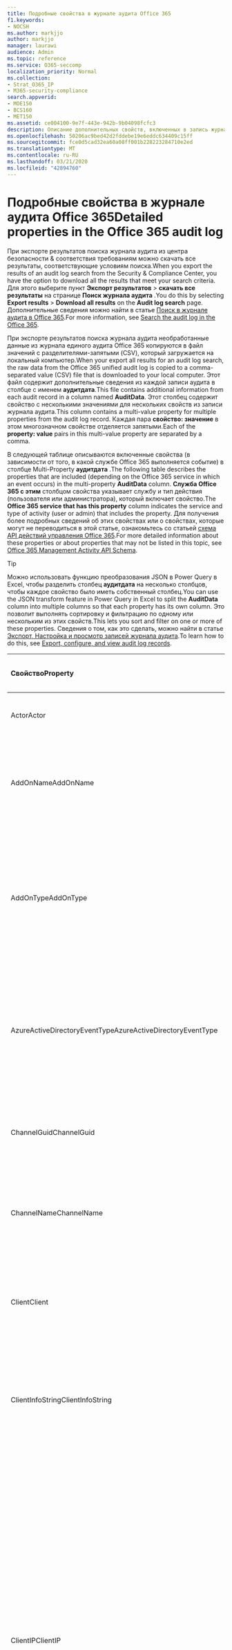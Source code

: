 ```yaml
---
title: Подробные свойства в журнале аудита Office 365
f1.keywords:
- NOCSH
ms.author: markjjo
author: markjjo
manager: laurawi
audience: Admin
ms.topic: reference
ms.service: O365-seccomp
localization_priority: Normal
ms.collection:
- Strat_O365_IP
- M365-security-compliance
search.appverid:
- MOE150
- BCS160
- MET150
ms.assetid: ce004100-9e7f-443e-942b-9b04098fcfc3
description: Описание дополнительных свойств, включенных в запись журнала аудита Office 365.
ms.openlocfilehash: 50206ac9bed42d2fddebe19e6eddc634409c15ff
ms.sourcegitcommit: fce0d5cad32ea60a08ff001b228223284710e2ed
ms.translationtype: MT
ms.contentlocale: ru-RU
ms.lasthandoff: 03/21/2020
ms.locfileid: "42894760"
---
```

# <a name="detailed-properties-in-the-office-365-audit-log"></a><span data-ttu-id="504d3-103">Подробные свойства в журнале аудита Office 365</span><span class="sxs-lookup"><span data-stu-id="504d3-103">Detailed properties in the Office 365 audit log</span></span>

<span data-ttu-id="504d3-104">При экспорте результатов поиска журнала аудита из центра безопасности & соответствия требованиям можно скачать все результаты, соответствующие условиям поиска.</span><span class="sxs-lookup"><span data-stu-id="504d3-104">When you export the results of an audit log search from the Security & Compliance Center, you have the option to download all the results that meet your search criteria.</span></span> <span data-ttu-id="504d3-105">Для этого выберите пункт **Экспорт результатов** \> **скачать все результаты** на странице **Поиск журнала аудита** .</span><span class="sxs-lookup"><span data-stu-id="504d3-105">You do this by selecting **Export results** \> **Download all results** on the **Audit log search** page.</span></span> <span data-ttu-id="504d3-106">Дополнительные сведения можно найти в статье [Поиск в журнале аудита в Office 365](search-the-audit-log-in-security-and-compliance.md).</span><span class="sxs-lookup"><span data-stu-id="504d3-106">For more information, see [Search the audit log in the Office 365](search-the-audit-log-in-security-and-compliance.md).</span></span>
  
 <span data-ttu-id="504d3-107">При экспорте результатов поиска журнала аудита необработанные данные из журнала единого аудита Office 365 копируются в файл значений с разделителями-запятыми (CSV), который загружается на локальный компьютер.</span><span class="sxs-lookup"><span data-stu-id="504d3-107">When your export all results for an audit log search, the raw data from the Office 365 unified audit log is copied to a comma-separated value (CSV) file that is downloaded to your local computer.</span></span> <span data-ttu-id="504d3-108">Этот файл содержит дополнительные сведения из каждой записи аудита в столбце с именем **аудитдата**.</span><span class="sxs-lookup"><span data-stu-id="504d3-108">This file contains additional information from each audit record in a column named **AuditData**.</span></span> <span data-ttu-id="504d3-109">Этот столбец содержит свойство с несколькими значениями для нескольких свойств из записи журнала аудита.</span><span class="sxs-lookup"><span data-stu-id="504d3-109">This column contains a multi-value property for multiple properties from the audit log record.</span></span> <span data-ttu-id="504d3-110">Каждая пара **свойство: значение** в этом многозначном свойстве отделяется запятыми.</span><span class="sxs-lookup"><span data-stu-id="504d3-110">Each of the **property: value** pairs in this multi-value property are separated by a comma.</span></span> 
  
<span data-ttu-id="504d3-111">В следующей таблице описываются включенные свойства (в зависимости от того, в какой службе Office 365 выполняется событие) в столбце Multi-Property **аудитдата** .</span><span class="sxs-lookup"><span data-stu-id="504d3-111">The following table describes the properties that are included (depending on the Office 365 service in which an event occurs) in the multi-property **AuditData** column.</span></span> <span data-ttu-id="504d3-112">**Служба Office 365 с этим** столбцом свойства указывает службу и тип действия (пользователя или администратора), который включает свойство.</span><span class="sxs-lookup"><span data-stu-id="504d3-112">The **Office 365 service that has this property** column indicates the service and type of activity (user or admin) that includes the property.</span></span> <span data-ttu-id="504d3-113">Для получения более подробных сведений об этих свойствах или о свойствах, которые могут не переводиться в этой статье, ознакомьтесь со статьей [схема API действий управления Office 365](https://go.microsoft.com/fwlink/p/?LinkId=717993).</span><span class="sxs-lookup"><span data-stu-id="504d3-113">For more detailed information about these properties or about properties that may not be listed in this topic, see [Office 365 Management Activity API Schema](https://go.microsoft.com/fwlink/p/?LinkId=717993).</span></span>
  
> [!TIP]
> <span data-ttu-id="504d3-114">Можно использовать функцию преобразования JSON в Power Query в Excel, чтобы разделить столбец **аудитдата** на несколько столбцов, чтобы каждое свойство было иметь собственный столбец.</span><span class="sxs-lookup"><span data-stu-id="504d3-114">You can use the JSON transform feature in Power Query in Excel to split the **AuditData** column into multiple columns so that each property has its own column.</span></span> <span data-ttu-id="504d3-115">Это позволит выполнять сортировку и фильтрацию по одному или нескольким из этих свойств.</span><span class="sxs-lookup"><span data-stu-id="504d3-115">This lets you sort and filter on one or more of these properties.</span></span> <span data-ttu-id="504d3-116">Сведения о том, как это сделать, можно найти в статье [Экспорт, Настройка и просмотр записей журнала аудита](export-view-audit-log-records.md).</span><span class="sxs-lookup"><span data-stu-id="504d3-116">To learn how to do this, see [Export, configure, and view audit log records](export-view-audit-log-records.md).</span></span> 
  
|<span data-ttu-id="504d3-117">**Свойство**</span><span class="sxs-lookup"><span data-stu-id="504d3-117">**Property**</span></span>|<span data-ttu-id="504d3-118">**Описание**</span><span class="sxs-lookup"><span data-stu-id="504d3-118">**Description**</span></span>|<span data-ttu-id="504d3-119">**Служба Office 365 с этим свойством**</span><span class="sxs-lookup"><span data-stu-id="504d3-119">**Office 365 service that has this property**</span></span>|
|:-----|:-----|:-----|
|<span data-ttu-id="504d3-120">Actor</span><span class="sxs-lookup"><span data-stu-id="504d3-120">Actor</span></span>|<span data-ttu-id="504d3-121">Учетная запись пользователя или службы, которая выполнила действие.</span><span class="sxs-lookup"><span data-stu-id="504d3-121">The user or service account that performed the action.</span></span>|<span data-ttu-id="504d3-122">Azure Active Directory</span><span class="sxs-lookup"><span data-stu-id="504d3-122">Azure Active Directory</span></span>|
|<span data-ttu-id="504d3-123">AddOnName</span><span class="sxs-lookup"><span data-stu-id="504d3-123">AddOnName</span></span>|<span data-ttu-id="504d3-124">Имя надстройки, которая была добавлена, удалена или обновлена в команде.</span><span class="sxs-lookup"><span data-stu-id="504d3-124">The name of an add-on that was added, removed, or updated in a team.</span></span> <span data-ttu-id="504d3-125">Тип надстроек в Microsoft Teams — это Bot, соединитель или вкладка.</span><span class="sxs-lookup"><span data-stu-id="504d3-125">The type of add-ons in Microsoft Teams is a bot, a connector, or a tab.</span></span>|<span data-ttu-id="504d3-126">Microsoft Teams</span><span class="sxs-lookup"><span data-stu-id="504d3-126">Microsoft Teams</span></span>|
|<span data-ttu-id="504d3-127">AddOnType</span><span class="sxs-lookup"><span data-stu-id="504d3-127">AddOnType</span></span>|<span data-ttu-id="504d3-128">Тип надстройки, которая была добавлена, удалена или обновлена в команде.</span><span class="sxs-lookup"><span data-stu-id="504d3-128">The type of an add-on that was added, removed, or updated in a team.</span></span> <span data-ttu-id="504d3-129">Следующие значения указывают тип надстройки.</span><span class="sxs-lookup"><span data-stu-id="504d3-129">The following values indicate the type of add-on.</span></span>  <br/> <span data-ttu-id="504d3-130">**1** — указывает на Bot.</span><span class="sxs-lookup"><span data-stu-id="504d3-130">**1** - Indicates a bot.</span></span><br/> <span data-ttu-id="504d3-131">**2** — указывает на соединитель.</span><span class="sxs-lookup"><span data-stu-id="504d3-131">**2** - Indicates a connector.</span></span><br/> <span data-ttu-id="504d3-132">**3** — указывает на вкладку.</span><span class="sxs-lookup"><span data-stu-id="504d3-132">**3** - Indicates a tab.</span></span>|<span data-ttu-id="504d3-133">Microsoft Teams</span><span class="sxs-lookup"><span data-stu-id="504d3-133">Microsoft Teams</span></span>|
|<span data-ttu-id="504d3-134">AzureActiveDirectoryEventType</span><span class="sxs-lookup"><span data-stu-id="504d3-134">AzureActiveDirectoryEventType</span></span>|<span data-ttu-id="504d3-135">Тип события Azure Active Directory.</span><span class="sxs-lookup"><span data-stu-id="504d3-135">The type of Azure Active Directory event.</span></span> <span data-ttu-id="504d3-136">Следующие значения указывают тип события.</span><span class="sxs-lookup"><span data-stu-id="504d3-136">The following values indicate the type of event.</span></span>  <br/> <span data-ttu-id="504d3-137">**0** — указывает на событие входа в учетную запись.</span><span class="sxs-lookup"><span data-stu-id="504d3-137">**0** - Indicates an account login event.</span></span><br/> <span data-ttu-id="504d3-138">**1** — указывает на событие безопасности приложения Azure.</span><span class="sxs-lookup"><span data-stu-id="504d3-138">**1** - Indicates an Azure application security event.</span></span>|<span data-ttu-id="504d3-139">Azure Active Directory</span><span class="sxs-lookup"><span data-stu-id="504d3-139">Azure Active Directory</span></span>|
|<span data-ttu-id="504d3-140">ChannelGuid</span><span class="sxs-lookup"><span data-stu-id="504d3-140">ChannelGuid</span></span>|<span data-ttu-id="504d3-141">Идентификатор канала Microsoft Teams.</span><span class="sxs-lookup"><span data-stu-id="504d3-141">The ID of a Microsoft Teams channel.</span></span> <span data-ttu-id="504d3-142">Команда, в которой находится канал, определена свойствами **теамнаме** и **теамгуид** .</span><span class="sxs-lookup"><span data-stu-id="504d3-142">The team that the channel is located in is identified by the **TeamName** and **TeamGuid** properties.</span></span>|<span data-ttu-id="504d3-143">Microsoft Teams</span><span class="sxs-lookup"><span data-stu-id="504d3-143">Microsoft Teams</span></span>|
|<span data-ttu-id="504d3-144">ChannelName</span><span class="sxs-lookup"><span data-stu-id="504d3-144">ChannelName</span></span>|<span data-ttu-id="504d3-145">Имя канала Microsoft Teams.</span><span class="sxs-lookup"><span data-stu-id="504d3-145">The name of a Microsoft Teams channel.</span></span> <span data-ttu-id="504d3-146">Команда, в которой находится канал, определена свойствами **теамнаме** и **теамгуид** .</span><span class="sxs-lookup"><span data-stu-id="504d3-146">The team that the channel is located in is identified by the **TeamName** and **TeamGuid** properties.</span></span>|<span data-ttu-id="504d3-147">Microsoft Teams</span><span class="sxs-lookup"><span data-stu-id="504d3-147">Microsoft Teams</span></span>|
|<span data-ttu-id="504d3-148">Client</span><span class="sxs-lookup"><span data-stu-id="504d3-148">Client</span></span>|<span data-ttu-id="504d3-149">Клиентское устройство, ОС устройства и браузер устройства, используемый для события входа (например, Nokia Lumia 920; Windows Phone 8; IE Mobile 11).</span><span class="sxs-lookup"><span data-stu-id="504d3-149">The client device, the device OS, and the device browser used for the login event (for example, Nokia Lumia 920; Windows Phone 8; IE Mobile 11).</span></span>|<span data-ttu-id="504d3-150">Azure Active Directory</span><span class="sxs-lookup"><span data-stu-id="504d3-150">Azure Active Directory</span></span>|
|<span data-ttu-id="504d3-151">ClientInfoString</span><span class="sxs-lookup"><span data-stu-id="504d3-151">ClientInfoString</span></span>|<span data-ttu-id="504d3-152">Сведения о почтовом клиенте, который использовался для выполнения операции (например, версия браузера, версия Outlook и сведения о мобильном устройстве)</span><span class="sxs-lookup"><span data-stu-id="504d3-152">Information about the email client that was used to perform the operation, such as a browser version, Outlook version, and mobile device information</span></span>|<span data-ttu-id="504d3-153">Exchange (действие почтового ящика)</span><span class="sxs-lookup"><span data-stu-id="504d3-153">Exchange (mailbox activity)</span></span>|
|<span data-ttu-id="504d3-154">ClientIP</span><span class="sxs-lookup"><span data-stu-id="504d3-154">ClientIP</span></span>|<span data-ttu-id="504d3-155">IP-адрес устройства, которое использовалось при регистрации действия в журнале.</span><span class="sxs-lookup"><span data-stu-id="504d3-155">The IP address of the device that was used when the activity was logged.</span></span> <span data-ttu-id="504d3-156">IP-адрес отображается в формате адреса IPv4 или IPv6.</span><span class="sxs-lookup"><span data-stu-id="504d3-156">The IP address is displayed in either an IPv4 or IPv6 address format.</span></span><br/><br/> <span data-ttu-id="504d3-157">Для некоторых служб значение, отображаемое в этом свойстве, может быть IP-адресом доверенного приложения (например, веб-приложений Office), обращающегося в службу от имени пользователя, а не IP-адресом устройства пользователя, выполнившего действие.</span><span class="sxs-lookup"><span data-stu-id="504d3-157">For some services, the value displayed in this property might be the IP address for a trusted application (for example, Office on the web apps) calling into the service on behalf of a user and not the IP address of the device used by person who performed the activity.</span></span> <br/><br/><span data-ttu-id="504d3-158">Кроме того, для действий администратора (или действий, выполняемых системной учетной записью) для событий, связанных с Azure Active Directory, этот IP-адрес не записывается `null`, а свойство клиентип имеет значение.</span><span class="sxs-lookup"><span data-stu-id="504d3-158">Also, for admin activity (or activity performed by a system account) for Azure Active Directory-related events, the IP address isn't logged and the value for the ClientIP property is `null`.</span></span> |<span data-ttu-id="504d3-159">Azure Active Directory, Exchange, SharePoint</span><span class="sxs-lookup"><span data-stu-id="504d3-159">Azure Active Directory, Exchange, SharePoint</span></span>|
|<span data-ttu-id="504d3-160">CreationTime</span><span class="sxs-lookup"><span data-stu-id="504d3-160">CreationTime</span></span>|<span data-ttu-id="504d3-161">Дата и время выполнения действия пользователем в формате UTC.</span><span class="sxs-lookup"><span data-stu-id="504d3-161">The date and time in Coordinated Universal Time (UTC) when the user performed the activity.</span></span>|<span data-ttu-id="504d3-162">Все</span><span class="sxs-lookup"><span data-stu-id="504d3-162">All</span></span>|
|<span data-ttu-id="504d3-163">DestinationFileExtension</span><span class="sxs-lookup"><span data-stu-id="504d3-163">DestinationFileExtension</span></span>|<span data-ttu-id="504d3-164">Расширение скопированного или перемещенного файла.</span><span class="sxs-lookup"><span data-stu-id="504d3-164">The file extension of a file that is copied or moved.</span></span> <span data-ttu-id="504d3-165">Это свойство отображается только для действий пользователя Филекопиед и Филемовед.</span><span class="sxs-lookup"><span data-stu-id="504d3-165">This property is displayed only for the FileCopied and FileMoved user activities.</span></span>|<span data-ttu-id="504d3-166">SharePoint</span><span class="sxs-lookup"><span data-stu-id="504d3-166">SharePoint</span></span>|
|<span data-ttu-id="504d3-167">DestinationFileName</span><span class="sxs-lookup"><span data-stu-id="504d3-167">DestinationFileName</span></span>|<span data-ttu-id="504d3-168">Имя файла копируется или перемещается.</span><span class="sxs-lookup"><span data-stu-id="504d3-168">The name of the file is copied or moved.</span></span> <span data-ttu-id="504d3-169">Это свойство отображается только для действий Филекопиед и Филемовед.</span><span class="sxs-lookup"><span data-stu-id="504d3-169">This property is displayed only for the FileCopied and FileMoved actions.</span></span>|<span data-ttu-id="504d3-170">SharePoint</span><span class="sxs-lookup"><span data-stu-id="504d3-170">SharePoint</span></span>|
|<span data-ttu-id="504d3-171">DestinationRelativeUrl</span><span class="sxs-lookup"><span data-stu-id="504d3-171">DestinationRelativeUrl</span></span>|<span data-ttu-id="504d3-172">URL-адрес конечной папки, в которую копируется или перемещается файл.</span><span class="sxs-lookup"><span data-stu-id="504d3-172">The URL of the destination folder where a file is copied or moved.</span></span> <span data-ttu-id="504d3-173">Сочетание значений для свойства **SiteUrl**, **дестинатионрелативеурл**и **Дестинатионфиленаме** совпадает со значением свойства **ObjectID** , которое представляет собой полный путь к файлу, который был скопирован.</span><span class="sxs-lookup"><span data-stu-id="504d3-173">The combination of the values for the **SiteURL**, the **DestinationRelativeURL**, and the **DestinationFileName** property is the same as the value for the **ObjectID** property, which is the full path name for the file that was copied.</span></span> <span data-ttu-id="504d3-174">Это свойство отображается только для действий пользователя Филекопиед и Филемовед.</span><span class="sxs-lookup"><span data-stu-id="504d3-174">This property is displayed only for the FileCopied and FileMoved user activities.</span></span>|<span data-ttu-id="504d3-175">SharePoint</span><span class="sxs-lookup"><span data-stu-id="504d3-175">SharePoint</span></span>|
|<span data-ttu-id="504d3-176">EventSource</span><span class="sxs-lookup"><span data-stu-id="504d3-176">EventSource</span></span>|<span data-ttu-id="504d3-177">Определяет, произошло ли событие в SharePoint.</span><span class="sxs-lookup"><span data-stu-id="504d3-177">Identifies that an event occurred in SharePoint.</span></span> <span data-ttu-id="504d3-178">Возможные значения: **SharePoint** и **ObjectModel**.</span><span class="sxs-lookup"><span data-stu-id="504d3-178">Possible values are **SharePoint** and **ObjectModel**.</span></span>|<span data-ttu-id="504d3-179">SharePoint</span><span class="sxs-lookup"><span data-stu-id="504d3-179">SharePoint</span></span>|
|<span data-ttu-id="504d3-180">ExternalAccess</span><span class="sxs-lookup"><span data-stu-id="504d3-180">ExternalAccess</span></span>|<span data-ttu-id="504d3-181">Для действий администратора Exchange указывает, был ли командлет запущен пользователем в Организации, сотрудником центра обработки данных Майкрософт или учетной записью службы центра обработки данных или полномочным администратором.</span><span class="sxs-lookup"><span data-stu-id="504d3-181">For Exchange admin activity, specifies whether the cmdlet was run by a user in your organization, by Microsoft datacenter personnel or a datacenter service account, or by a delegated administrator.</span></span> <span data-ttu-id="504d3-182">Значение **False** означает, что командлет был запущен пользователем в вашей организации.</span><span class="sxs-lookup"><span data-stu-id="504d3-182">The value **False** indicates that the cmdlet was run by someone in your organization.</span></span> <span data-ttu-id="504d3-183">Значение **True** значит, что командлет запустили сотрудник центра данных Майкрософт, учетная запись службы центра данных или полномочный администратор.</span><span class="sxs-lookup"><span data-stu-id="504d3-183">The value **True** indicates that the cmdlet was run by datacenter personnel, a datacenter service account, or a delegated administrator.</span></span>  <br/> <span data-ttu-id="504d3-184">Для действия почтовых ящиков Exchange указывает, был ли доступ к почтовому ящику пользователю за пресроком вашей организации.</span><span class="sxs-lookup"><span data-stu-id="504d3-184">For Exchange mailbox activity, specifies whether a mailbox was accessed by a user outside your organization.</span></span>|<span data-ttu-id="504d3-185">Exchange</span><span class="sxs-lookup"><span data-stu-id="504d3-185">Exchange</span></span>|
|<span data-ttu-id="504d3-186">ExtendedProperties</span><span class="sxs-lookup"><span data-stu-id="504d3-186">ExtendedProperties</span></span>|<span data-ttu-id="504d3-187">Расширенные свойства для события Azure Active Directory.</span><span class="sxs-lookup"><span data-stu-id="504d3-187">The extended properties for an Azure Active Directory event.</span></span>|<span data-ttu-id="504d3-188">Azure Active Directory</span><span class="sxs-lookup"><span data-stu-id="504d3-188">Azure Active Directory</span></span>|
|<span data-ttu-id="504d3-189">Идентификатор</span><span class="sxs-lookup"><span data-stu-id="504d3-189">ID</span></span>|<span data-ttu-id="504d3-190">Идентификатор записи отчета.</span><span class="sxs-lookup"><span data-stu-id="504d3-190">The ID of the report entry.</span></span> <span data-ttu-id="504d3-191">ИДЕНТИФИКАТОР уникально идентифицирует запись отчета.</span><span class="sxs-lookup"><span data-stu-id="504d3-191">The ID uniquely identifies the report entry.</span></span>|<span data-ttu-id="504d3-192">Все</span><span class="sxs-lookup"><span data-stu-id="504d3-192">All</span></span>|
|<span data-ttu-id="504d3-193">InternalLogonType</span><span class="sxs-lookup"><span data-stu-id="504d3-193">InternalLogonType</span></span>|<span data-ttu-id="504d3-194">Зарезервировано для внутреннего использования.</span><span class="sxs-lookup"><span data-stu-id="504d3-194">Reserved for internal use.</span></span>|<span data-ttu-id="504d3-195">Exchange (действие почтового ящика)</span><span class="sxs-lookup"><span data-stu-id="504d3-195">Exchange (mailbox activity)</span></span>|
|<span data-ttu-id="504d3-196">ItemType</span><span class="sxs-lookup"><span data-stu-id="504d3-196">ItemType</span></span>|<span data-ttu-id="504d3-197">Тип объекта, который был открыт или изменен.</span><span class="sxs-lookup"><span data-stu-id="504d3-197">The type of object that was accessed or modified.</span></span> <span data-ttu-id="504d3-198">Возможные значения: **файл**, **Папка**, **веб**, **сайт**, **клиент**и **DocumentLibrary**.</span><span class="sxs-lookup"><span data-stu-id="504d3-198">Possible values include **File**, **Folder**, **Web**, **Site**, **Tenant**, and **DocumentLibrary**.</span></span>|<span data-ttu-id="504d3-199">SharePoint</span><span class="sxs-lookup"><span data-stu-id="504d3-199">SharePoint</span></span>|
|<span data-ttu-id="504d3-200">LoginStatus</span><span class="sxs-lookup"><span data-stu-id="504d3-200">LoginStatus</span></span>|<span data-ttu-id="504d3-201">Определяет ошибки входа в систему, которые могут быть выполнены.</span><span class="sxs-lookup"><span data-stu-id="504d3-201">Identifies login failures that might have occurred.</span></span>|<span data-ttu-id="504d3-202">Azure Active Directory</span><span class="sxs-lookup"><span data-stu-id="504d3-202">Azure Active Directory</span></span>|
|<span data-ttu-id="504d3-203">LogonType</span><span class="sxs-lookup"><span data-stu-id="504d3-203">LogonType</span></span>|<span data-ttu-id="504d3-204">Тип доступа к почтовому ящику.</span><span class="sxs-lookup"><span data-stu-id="504d3-204">The type of mailbox access.</span></span> <span data-ttu-id="504d3-205">Следующие значения указывают тип пользователя, получившего доступ к почтовому ящику.</span><span class="sxs-lookup"><span data-stu-id="504d3-205">The following values indicate the type of user who accessed the mailbox.</span></span>  <br/><br/> <span data-ttu-id="504d3-206">**0** — указывает на владельца почтового ящика.</span><span class="sxs-lookup"><span data-stu-id="504d3-206">**0** - Indicates a mailbox owner.</span></span><br/> <span data-ttu-id="504d3-207">**1** — указывает на администратора.</span><span class="sxs-lookup"><span data-stu-id="504d3-207">**1** - Indicates an administrator.</span></span><br/> <span data-ttu-id="504d3-208">**2** — указывает на делегат.</span><span class="sxs-lookup"><span data-stu-id="504d3-208">**2** - Indicates a delegate.</span></span> <br/><span data-ttu-id="504d3-209">**3** — указывает транспортную службу в центре обработки данных Майкрософт.</span><span class="sxs-lookup"><span data-stu-id="504d3-209">**3** - Indicates the transport service in the Microsoft datacenter.</span></span><br/> <span data-ttu-id="504d3-210">**4** — указывает учетную запись службы в центре обработки данных Майкрософт.</span><span class="sxs-lookup"><span data-stu-id="504d3-210">**4** - Indicates a   service account in the Microsoft datacenter.</span></span> <br/><span data-ttu-id="504d3-211">**6** указывает на делегированного администратора.</span><span class="sxs-lookup"><span data-stu-id="504d3-211">**6** - Indicates a delegated administrator.</span></span>|<span data-ttu-id="504d3-212">Exchange (действие почтового ящика)</span><span class="sxs-lookup"><span data-stu-id="504d3-212">Exchange (mailbox activity)</span></span>|
|<span data-ttu-id="504d3-213">MailboxGuid</span><span class="sxs-lookup"><span data-stu-id="504d3-213">MailboxGuid</span></span>|<span data-ttu-id="504d3-214">GUID почтового ящика Exchange, к которому получен доступ.</span><span class="sxs-lookup"><span data-stu-id="504d3-214">The Exchange GUID of the mailbox that was accessed.</span></span>|<span data-ttu-id="504d3-215">Exchange (действие почтового ящика)</span><span class="sxs-lookup"><span data-stu-id="504d3-215">Exchange (mailbox activity)</span></span>|
|<span data-ttu-id="504d3-216">MailboxOwnerUPN</span><span class="sxs-lookup"><span data-stu-id="504d3-216">MailboxOwnerUPN</span></span>|<span data-ttu-id="504d3-217">Адрес электронной почты пользователя, владеющего почтовым ящиком, к которому получен доступ.</span><span class="sxs-lookup"><span data-stu-id="504d3-217">The email address of the person who owns the mailbox that was accessed.</span></span>|<span data-ttu-id="504d3-218">Exchange (действие почтового ящика)</span><span class="sxs-lookup"><span data-stu-id="504d3-218">Exchange (mailbox activity)</span></span>|
|<span data-ttu-id="504d3-219">Members</span><span class="sxs-lookup"><span data-stu-id="504d3-219">Members</span></span>|<span data-ttu-id="504d3-220">Список пользователей, которые были добавлены в команду или удалены из нее.</span><span class="sxs-lookup"><span data-stu-id="504d3-220">Lists the users that have been added or removed from a team.</span></span> <span data-ttu-id="504d3-221">Перечисленные ниже значения указывают на тип роли, назначенной пользователю.</span><span class="sxs-lookup"><span data-stu-id="504d3-221">The following values indicate the Role type assigned to the user.</span></span>  <br/><br/> <span data-ttu-id="504d3-222">**1** — указывает на роль владельца.</span><span class="sxs-lookup"><span data-stu-id="504d3-222">**1** - Indicates  the Owner role.</span></span><br/> <span data-ttu-id="504d3-223">**2** — указывает на роль "Участник".</span><span class="sxs-lookup"><span data-stu-id="504d3-223">**2** - Indicates the Member role.</span></span><br/> <span data-ttu-id="504d3-224">**3** — указывает на роль "Гость".</span><span class="sxs-lookup"><span data-stu-id="504d3-224">**3** - Indicates the Guest role.</span></span> <br/><br/><span data-ttu-id="504d3-225">Свойство Members также включает название организации и адрес электронной почты участника.</span><span class="sxs-lookup"><span data-stu-id="504d3-225">The Members property also includes the name of your organization, and the member's email address.</span></span>|<span data-ttu-id="504d3-226">Microsoft Teams</span><span class="sxs-lookup"><span data-stu-id="504d3-226">Microsoft Teams</span></span>|
|<span data-ttu-id="504d3-227">ModifiedProperties (имя, NewValue, OldValue)</span><span class="sxs-lookup"><span data-stu-id="504d3-227">ModifiedProperties (Name, NewValue, OldValue)</span></span>|<span data-ttu-id="504d3-228">Это свойство включается для действий администратора, таких как добавление пользователя в качестве участника сайта или члена группы администраторов семейства веб-сайтов.</span><span class="sxs-lookup"><span data-stu-id="504d3-228">The property is included for admin events, such as adding a user as a member of a site or a site collection admin group.</span></span> <span data-ttu-id="504d3-229">Свойство включает имя измененного свойства (например, "Группа администраторов сайта") нового значения свойства Modified (например, пользователя, добавленного в качестве администратора сайта, а также предыдущее значение измененного объекта.</span><span class="sxs-lookup"><span data-stu-id="504d3-229">The property includes the name of the property that was modified (for example, the Site Admin group) the new value of the modified property (such the user who was added as a site admin, and the previous value of the modified object.</span></span>|<span data-ttu-id="504d3-230">Все (действия администратора)</span><span class="sxs-lookup"><span data-stu-id="504d3-230">All (admin activity)</span></span>|
|<span data-ttu-id="504d3-231">ObjectId</span><span class="sxs-lookup"><span data-stu-id="504d3-231">ObjectId</span></span>|<span data-ttu-id="504d3-232">Что касается ведения журнала аудита действий администратора Exchange, это имя объекта, измененного командлетом.</span><span class="sxs-lookup"><span data-stu-id="504d3-232">For Exchange admin audit logging, the name of the object that was modified by the cmdlet.</span></span>  <br/> <span data-ttu-id="504d3-233">Для действия SharePoint — полный URL-путь к файлу или папке, к которым обращается пользователь.</span><span class="sxs-lookup"><span data-stu-id="504d3-233">For SharePoint activity, the full URL path name of the file or folder accessed by a user.</span></span>  <br/> <span data-ttu-id="504d3-234">Для действия Azure AD введите имя учетной записи пользователя, которая была изменена.</span><span class="sxs-lookup"><span data-stu-id="504d3-234">For Azure AD activity, the name of the user account that was modified.</span></span>|<span data-ttu-id="504d3-235">Все</span><span class="sxs-lookup"><span data-stu-id="504d3-235">All</span></span>|
|<span data-ttu-id="504d3-236">Operation</span><span class="sxs-lookup"><span data-stu-id="504d3-236">Operation</span></span>|<span data-ttu-id="504d3-237">Название действия пользователя или администратора.</span><span class="sxs-lookup"><span data-stu-id="504d3-237">The name of the user or admin activity.</span></span> <span data-ttu-id="504d3-238">Значение этого свойства соответствует значению, выбранному в раскрывающемся списке " **действия** ".</span><span class="sxs-lookup"><span data-stu-id="504d3-238">The value of this property corresponds to the value that was selected in the **Activities** drop down list.</span></span> <span data-ttu-id="504d3-239">Если выбран параметр **Показать результаты для всех действий** , отчет будет включать записи для всех действий пользователя и администратора для всех служб.</span><span class="sxs-lookup"><span data-stu-id="504d3-239">If **Show results for all activities** was selected, the report will included entries for all user and admin activities for all services.</span></span> <span data-ttu-id="504d3-240">Описание операций и действий, регистрируемых в журнале аудита Office 365, приведено на вкладке "действия при **аудите** " в разделе [Поиск в журнале аудита в Office 365](search-the-audit-log-in-security-and-compliance.md).</span><span class="sxs-lookup"><span data-stu-id="504d3-240">For a description of the operations/activities that are logged in the Office 365 audit log, see the **Audited activities** tab in [Search the audit log in the Office 365](search-the-audit-log-in-security-and-compliance.md).</span></span>  <br/> <span data-ttu-id="504d3-241">Что касается действий администратора Exchange, это свойство определяет имя запущенного командлета.</span><span class="sxs-lookup"><span data-stu-id="504d3-241">For Exchange admin activity, this property identifies the name of the cmdlet that was run.</span></span>|<span data-ttu-id="504d3-242">Все</span><span class="sxs-lookup"><span data-stu-id="504d3-242">All</span></span>|
|<span data-ttu-id="504d3-243">OrganizationId</span><span class="sxs-lookup"><span data-stu-id="504d3-243">OrganizationId</span></span>|<span data-ttu-id="504d3-244">GUID организации Office 365.</span><span class="sxs-lookup"><span data-stu-id="504d3-244">The GUID for your Office 365 organization.</span></span>|<span data-ttu-id="504d3-245">Все</span><span class="sxs-lookup"><span data-stu-id="504d3-245">All</span></span>|
|<span data-ttu-id="504d3-246">Path</span><span class="sxs-lookup"><span data-stu-id="504d3-246">Path</span></span>|<span data-ttu-id="504d3-247">Имя папки почтового ящика, где расположено сообщение, к которому получен доступ.</span><span class="sxs-lookup"><span data-stu-id="504d3-247">The name of the mailbox folder where the message that was accessed is located.</span></span> <span data-ttu-id="504d3-248">Это свойство также определяет папку, в которую создается или копируется или перемещается сообщение.</span><span class="sxs-lookup"><span data-stu-id="504d3-248">This property also identifies the folder a where a message is created in or copied/moved to.</span></span>|<span data-ttu-id="504d3-249">Exchange (действие почтового ящика)</span><span class="sxs-lookup"><span data-stu-id="504d3-249">Exchange (mailbox activity)</span></span>|
|<span data-ttu-id="504d3-250">Параметры</span><span class="sxs-lookup"><span data-stu-id="504d3-250">Parameters</span></span>|<span data-ttu-id="504d3-251">Для действий администратора Exchange — имя и значение для всех параметров, которые использовались с командлетом, указанным в свойстве Operation.</span><span class="sxs-lookup"><span data-stu-id="504d3-251">For Exchange admin activity, the name and value for all parameters that were used with the cmdlet that is identified in the Operation property.</span></span>|<span data-ttu-id="504d3-252">Exchange (действия администратора)</span><span class="sxs-lookup"><span data-stu-id="504d3-252">Exchange (admin activity)</span></span>|
|<span data-ttu-id="504d3-253">RecordType</span><span class="sxs-lookup"><span data-stu-id="504d3-253">RecordType</span></span>|<span data-ttu-id="504d3-254">Тип операции, указанный в записи.</span><span class="sxs-lookup"><span data-stu-id="504d3-254">The type of operation indicated by the record.</span></span> <span data-ttu-id="504d3-255">Следующие значения указывают тип записи.</span><span class="sxs-lookup"><span data-stu-id="504d3-255">The following values indicate the record type.</span></span>  <br/><br/> <span data-ttu-id="504d3-256">**1** — указывает запись из журнала аудита администратора Exchange.</span><span class="sxs-lookup"><span data-stu-id="504d3-256">**1** - Indicates a record from the  Exchange  admin audit log.</span></span> <br/><span data-ttu-id="504d3-257">**2** — указывает запись в журнале аудита почтовых ящиков Exchange для операции, выполняемой с одним элементом почтового ящика.</span><span class="sxs-lookup"><span data-stu-id="504d3-257">**2** - Indicates a record from the  Exchange  mailbox audit log for an operation performed on a singled mailbox item.</span></span> <br/><span data-ttu-id="504d3-258">**3** — также указывает запись из журнала аудита почтовых ящиков Exchange.</span><span class="sxs-lookup"><span data-stu-id="504d3-258">**3** - Also indicates a record from the  Exchange  mailbox audit log.</span></span> <span data-ttu-id="504d3-259">Этот тип записи указывает на то, что операция была выполнена над несколькими элементами в исходном почтовом ящике (например, перемещение нескольких элементов в папку "Удаленные" или окончательное удаление нескольких элементов).</span><span class="sxs-lookup"><span data-stu-id="504d3-259">This record type indicates that the operation was performed on multiple items in the source mailbox (such as moving multiple items to the Deleted Items folder or permanently deleting multiple items).</span></span> <br/><span data-ttu-id="504d3-260">**4** — указывает на работу администратора сайта в SharePoint, например администратора или пользователя, который назначает разрешения для сайта.</span><span class="sxs-lookup"><span data-stu-id="504d3-260">**4** - Indicates a site admin operation in SharePoint, such as an administrator or user assigning permissions to a site.</span></span> <br/><span data-ttu-id="504d3-261">**6** — обозначает операцию, связанную с файлами или папками в SharePoint, например пользователь, просматривающий или изменяющий файл.</span><span class="sxs-lookup"><span data-stu-id="504d3-261">**6** - Indicates a file or folder-related operation in SharePoint, such as a user viewing or modifying a file.</span></span> <br/><span data-ttu-id="504d3-262">**8** — указывает на административную операцию, выполняемую в Azure Active Directory.</span><span class="sxs-lookup"><span data-stu-id="504d3-262">**8** - Indicates an admin operation performed in Azure Active Directory.</span></span> <br/><span data-ttu-id="504d3-263">**9** — указывает на события входа в OrgID в Azure Active Directory.</span><span class="sxs-lookup"><span data-stu-id="504d3-263">**9** - Indicates  OrgId logon events in Azure Active Directory.</span></span> <span data-ttu-id="504d3-264">Этот тип записи устарел.</span><span class="sxs-lookup"><span data-stu-id="504d3-264">This record type is being deprecated.</span></span> <br/><span data-ttu-id="504d3-265">**10** — обозначает события командлетов безопасности, которые были выполнены персоналом Майкрософт в центре обработки данных.</span><span class="sxs-lookup"><span data-stu-id="504d3-265">**10** - Indicates security cmdlet events that were performed by Microsoft personnel in the data center.</span></span> <br/><span data-ttu-id="504d3-266">**11** — события защиты от потери данных (DLP) в SharePoint.</span><span class="sxs-lookup"><span data-stu-id="504d3-266">**11** - Indicates Data loss protection (DLP) events in SharePoint.</span></span><br/> <span data-ttu-id="504d3-267">**12** — обозначает события Sway.</span><span class="sxs-lookup"><span data-stu-id="504d3-267">**12** - Indicates Sway events.</span></span> <br/><span data-ttu-id="504d3-268">**13** — указывает на события DLP в Exchange, если они настроены с помощью единой политики DLP.</span><span class="sxs-lookup"><span data-stu-id="504d3-268">**13** - Indicates DLP events in Exchange, when configured with a unified a DLP policy.</span></span> <span data-ttu-id="504d3-269">События защиты от потери данных, основанные на правилах для обработки почты Exchange (которые также называются правилами транспорта), не поддерживаются.</span><span class="sxs-lookup"><span data-stu-id="504d3-269">DLP events based on Exchange mail flow rules (also known as transport rules) aren't supported.</span></span><br><span data-ttu-id="504d3-270">**14** — обозначает события общего доступа в SharePoint.</span><span class="sxs-lookup"><span data-stu-id="504d3-270">**14** - Indicates sharing events in SharePoint.</span></span><br/> <span data-ttu-id="504d3-271">**15** — указывает на события входа в службу маркеров безопасности (STS) в Azure Active Directory.</span><span class="sxs-lookup"><span data-stu-id="504d3-271">**15** - Indicates Secure Token Service (STS) logon events in Azure Active Directory.</span></span> <br/><span data-ttu-id="504d3-272">**18** — указывает на события центра безопасности & соответствия требованиям.</span><span class="sxs-lookup"><span data-stu-id="504d3-272">**18** - Indicates Security & Compliance Center events.</span></span> <br/><span data-ttu-id="504d3-273">**19** — обозначающие операции с почтовыми ящиками Exchange для повторяющихся действий, выполняемых в течение очень короткой длительности.</span><span class="sxs-lookup"><span data-stu-id="504d3-273">**19** - Indicates aggregated Exchange mailbox operations for repetitive activity that occurs within a very short duration.</span></span> <br/><span data-ttu-id="504d3-274">**20** — указывает на события Power BI.</span><span class="sxs-lookup"><span data-stu-id="504d3-274">**20** - Indicates Power BI events.</span></span> <br/><span data-ttu-id="504d3-275">**21**— обозначает события Dynamics 365.</span><span class="sxs-lookup"><span data-stu-id="504d3-275">**21**- Indicates Dynamics 365 events.</span></span><br/><span data-ttu-id="504d3-276">**22** — обозначает события Yammer.</span><span class="sxs-lookup"><span data-stu-id="504d3-276">**22** - Indicates Yammer events.</span></span> <br/><span data-ttu-id="504d3-277">**23** — обозначает события Skype для бизнеса.</span><span class="sxs-lookup"><span data-stu-id="504d3-277">**23** - Indicates Skype for Business events.</span></span> <br/><span data-ttu-id="504d3-278">**24** — указывает на события обнаружения электронных данных.</span><span class="sxs-lookup"><span data-stu-id="504d3-278">**24** - Indicates eDiscovery events.</span></span> <span data-ttu-id="504d3-279">Этот тип записей указывает действия, выполненные при выполнении поиска контента и управления делами обнаружения электронных данных в центре безопасности и соответствия требованиям.</span><span class="sxs-lookup"><span data-stu-id="504d3-279">This record type indicates activities that were performed by running content searches and managing eDiscovery cases in the security and compliance center.</span></span> <span data-ttu-id="504d3-280">Дополнительные сведения приведены в статье [Поиск действий eDiscovery в журнале аудита Office 365](search-for-ediscovery-activities-in-the-audit-log.md).</span><span class="sxs-lookup"><span data-stu-id="504d3-280">For more information, see [Search for eDiscovery activities in the Office 365 audit log](search-for-ediscovery-activities-in-the-audit-log.md).</span></span><br/><span data-ttu-id="504d3-281">**25, 26 или 27** — обозначает события Microsoft Teams.</span><span class="sxs-lookup"><span data-stu-id="504d3-281">**25, 26, or 27** - Indicates Microsoft Teams events.</span></span> <br/><span data-ttu-id="504d3-282">**28** указывает события фишинга и вредоносных программ из Exchange Online Protection и Office 365 Advanced Threat protection.</span><span class="sxs-lookup"><span data-stu-id="504d3-282">**28** - Indicates phishing and malware events from Exchange Online Protection and Office 365 Advanced Threat Protection.</span></span><br/><span data-ttu-id="504d3-283">**29** — указывает на события отправки из Exchange Online Protection и Office 365 Advanced Threat protection.</span><span class="sxs-lookup"><span data-stu-id="504d3-283">**29** - Indicates submission events from Exchange Online Protection and Office 365 Advanced Threat Protection.</span></span><br/><span data-ttu-id="504d3-284">**30** — обозначает Microsoft Power Автоматизация (ранее называемые событиями Microsoft Flow).</span><span class="sxs-lookup"><span data-stu-id="504d3-284">**30** - Indicates Microsoft Power Automate (formerly called Microsoft Flow) events.</span></span><br/> <span data-ttu-id="504d3-285">**31** — обозначает Расширенные события обнаружения электронных данных.</span><span class="sxs-lookup"><span data-stu-id="504d3-285">**31** - Indicates Advanced eDiscovery events.</span></span><br/> <span data-ttu-id="504d3-286">**32** — обозначает события Microsoft Stream.</span><span class="sxs-lookup"><span data-stu-id="504d3-286">**32** - Indicates Microsoft Stream events.</span></span><br/> <span data-ttu-id="504d3-287">**33** — указывает события, связанные с классификацией DLP в SharePoint.</span><span class="sxs-lookup"><span data-stu-id="504d3-287">**33** - Indicates events related to DLP classification in SharePoint.</span></span><br/><span data-ttu-id="504d3-288">**35** — обозначает события Microsoft Project.</span><span class="sxs-lookup"><span data-stu-id="504d3-288">**35** - Indicates Microsoft Project events.</span></span> <br/> <span data-ttu-id="504d3-289">**36** — обозначает события списка SharePoint.</span><span class="sxs-lookup"><span data-stu-id="504d3-289">**36** - Indicates SharePoint list events.</span></span><br/><span data-ttu-id="504d3-290">**37** — указывает на события, связанные с комментариями SharePoint.</span><span class="sxs-lookup"><span data-stu-id="504d3-290">**37** - Indicates events related to SharePoint comments.</span></span> <br/><span data-ttu-id="504d3-291">**38** — указывает события, связанные с политиками хранения и метками хранения в центре безопасности и соответствия требованиям.</span><span class="sxs-lookup"><span data-stu-id="504d3-291">**38** - Indicates events related to retention policies and retention labels in the security and compliance center.</span></span>  <br/><span data-ttu-id="504d3-292">**40** — указывает на события, получаемые в результате оповещений о безопасности и соответствии требованиям.</span><span class="sxs-lookup"><span data-stu-id="504d3-292">**40** - Indicates events that results from security and compliance alert signals.</span></span><br/> <span data-ttu-id="504d3-293">**41** — указывает события для безопасных ссылок на события блокировки и переопределения блоков в Office 365 Advanced Threat protection.</span><span class="sxs-lookup"><span data-stu-id="504d3-293">**41** - Indicates safe links time-of-block and block override events in Office 365 Advanced Threat Protection.</span></span><br/><span data-ttu-id="504d3-294">**42** — указывает события, связанные с аналитическими сведениями и отчетами в центре безопасности и соответствия требованиям Office 365.</span><span class="sxs-lookup"><span data-stu-id="504d3-294">**42** - Indicates events related to insights and reports in the Office 365 security and compliance center.</span></span><br/><span data-ttu-id="504d3-295">**44** — указывает события аналитики рабочего места.</span><span class="sxs-lookup"><span data-stu-id="504d3-295">**44** - Indicates Workplace Analytics events.</span></span> <br/><span data-ttu-id="504d3-296">**45** — указывает на события Power Apps.</span><span class="sxs-lookup"><span data-stu-id="504d3-296">**45** - Indicates Power Apps events.</span></span> <br/> <span data-ttu-id="504d3-297">**47** — обозначает фишинговые события и события вредоносных программ из Office 365 Advanced Threat Protection для файлов в SharePoint, OneDrive и Microsoft Teams.</span><span class="sxs-lookup"><span data-stu-id="504d3-297">**47** - Indicates phishing and malware events from Office 365 Advanced Threat Protection for files in SharePoint, OneDrive, and Microsoft Teams.</span></span><br/><span data-ttu-id="504d3-298">**48** — обозначает события браузера содержимого.</span><span class="sxs-lookup"><span data-stu-id="504d3-298">**48** - Indicates content explorer events.</span></span> <span data-ttu-id="504d3-299">Более подробную информацию можно узнать [в статье Использование обозревателя контента классификации данных](data-classification-content-explorer.md).</span><span class="sxs-lookup"><span data-stu-id="504d3-299">For more information, see [Using data classification content explorer](data-classification-content-explorer.md).</span></span> <br/><span data-ttu-id="504d3-300">**49** — указывает события [приложения пострадавшие](https://docs.microsoft.com/MicrosoftTeams/expand-teams-across-your-org/healthcare/patients-audit) в Microsoft Teams для сферы здравоохранения.</span><span class="sxs-lookup"><span data-stu-id="504d3-300">**49** - Indicates [Patients application](https://docs.microsoft.com/MicrosoftTeams/expand-teams-across-your-org/healthcare/patients-audit) events in Microsoft Teams for Healthcare.</span></span> <br/><span data-ttu-id="504d3-301">**50** — указывает на события, связанные с действием аудита почтового ящика маилитемсакцессед.</span><span class="sxs-lookup"><span data-stu-id="504d3-301">**50** - Indicates events related to the MailItemsAccessed mailbox audit action.</span></span> <br/><span data-ttu-id="504d3-302">**52** — указывает на события, связанные с API REST для аналитики данных.</span><span class="sxs-lookup"><span data-stu-id="504d3-302">**52** - Indicates events related to the Data Insights REST API.</span></span><br/><span data-ttu-id="504d3-303">**53** — указывает события, связанные с применением политик барьера информации.</span><span class="sxs-lookup"><span data-stu-id="504d3-303">**53** - Indicates events related to the application of information barrier policies.</span></span> <span data-ttu-id="504d3-304">Дополнительную информацию можно узнать в статье [Определение политик для барьеров информации](information-barriers-policies.md).</span><span class="sxs-lookup"><span data-stu-id="504d3-304">For more information, see [Define policies for information barriers](information-barriers-policies.md).</span></span> <br/><span data-ttu-id="504d3-305">**54** — обозначает события элемента списка SharePoint.</span><span class="sxs-lookup"><span data-stu-id="504d3-305">**54** - Indicates SharePoint list item events.</span></span><br/><span data-ttu-id="504d3-306">**55** — указывает на события типа контента SharePoint.</span><span class="sxs-lookup"><span data-stu-id="504d3-306">**55** - Indicates SharePoint content type events.</span></span><br/> <span data-ttu-id="504d3-307">**56** — обозначает события поля списка SharePoint.</span><span class="sxs-lookup"><span data-stu-id="504d3-307">**56** - Indicates SharePoint list field events.</span></span> <br/><span data-ttu-id="504d3-308">**62** — указывает на события, связанные с кампаниями по атакам электронной почты.</span><span class="sxs-lookup"><span data-stu-id="504d3-308">**62** - Indicates events related to email attack campaigns.</span></span> <span data-ttu-id="504d3-309">Дополнительные сведения см в статье [представления кампании в Office 365 ATP](https://docs.microsoft.com/microsoft-365/security/office-365-security/campaigns).</span><span class="sxs-lookup"><span data-stu-id="504d3-309">For more information, see [Campaign Views in Office 365 ATP](https://docs.microsoft.com/microsoft-365/security/office-365-security/campaigns).</span></span><br/><span data-ttu-id="504d3-310">**64** — указывает на автоматическое исследование и события отклика.</span><span class="sxs-lookup"><span data-stu-id="504d3-310">**64** - Indicates automated investigation and response events.</span></span> <span data-ttu-id="504d3-311">Сведения о том, как [автоматизированное исследование и реагирование (AIR) в Office 365](../security/office-365-security/automated-investigation-response-office.md)</span><span class="sxs-lookup"><span data-stu-id="504d3-311">For information, see [automated investigation and response (AIR) in Office 365](../security/office-365-security/automated-investigation-response-office.md)</span></span><br/><span data-ttu-id="504d3-312">**65** — указывает на события карантина.</span><span class="sxs-lookup"><span data-stu-id="504d3-312">**65** - Indicates quarantine events.</span></span> <span data-ttu-id="504d3-313">Дополнительные сведения см. [В разделе Карантин в Office 365](../security/office-365-security/quarantine-email-messages.md).</span><span class="sxs-lookup"><span data-stu-id="504d3-313">For more information, see [Quarantine in Office 365](../security/office-365-security/quarantine-email-messages.md).</span></span> <br/><span data-ttu-id="504d3-314">**66** — обозначает события Microsoft Forms.</span><span class="sxs-lookup"><span data-stu-id="504d3-314">**66** - Indicates Microsoft Forms events.</span></span><br/><span data-ttu-id="504d3-315">**68** — обозначает события обеспечения соответствия связи в Exchange.</span><span class="sxs-lookup"><span data-stu-id="504d3-315">**68** - Indicates Communication compliance events in Exchange.</span></span> <span data-ttu-id="504d3-316">Дополнительные сведения см [в статье соответствие требованиям в Microsoft 365](communication-compliance.md).</span><span class="sxs-lookup"><span data-stu-id="504d3-316">For more information, see [Communication compliance in Microsoft 365](communication-compliance.md).</span></span><br/><span data-ttu-id="504d3-317">**69** — указывает на события, связанные с шифрованием с ключом клиента.</span><span class="sxs-lookup"><span data-stu-id="504d3-317">**69** - Indicates events related to Customer Key Encryption.</span></span> <span data-ttu-id="504d3-318">Дополнительные сведения см. [в разделе Шифрование службы с помощью ключа клиента в Office 365](customer-key-overview.md).</span><span class="sxs-lookup"><span data-stu-id="504d3-318">For more information, see [Service encryption with Customer Key in Office 365](customer-key-overview.md).</span></span> 
|<span data-ttu-id="504d3-319">ResultStatus</span><span class="sxs-lookup"><span data-stu-id="504d3-319">ResultStatus</span></span>|<span data-ttu-id="504d3-320">Указывает, было ли действие (указанное в свойстве **Operation** ) успешным или нет.</span><span class="sxs-lookup"><span data-stu-id="504d3-320">Indicates whether the action (specified in the **Operation** property) was successful or not.</span></span>  <br/> <span data-ttu-id="504d3-321">Для действий администратора Exchange значение имеет значение **true** (успешно) или **false** (неудачно).</span><span class="sxs-lookup"><span data-stu-id="504d3-321">For Exchange admin activity, the value is either **True** (successful) or **False** (failed).</span></span>|<span data-ttu-id="504d3-322">Все</span><span class="sxs-lookup"><span data-stu-id="504d3-322">All</span></span>  <br/>|
|<span data-ttu-id="504d3-323">секуритикомплианцецентеревенттипе</span><span class="sxs-lookup"><span data-stu-id="504d3-323">SecurityComplianceCenterEventType</span></span>|<span data-ttu-id="504d3-324">Указывает на то, что действие было событием центра безопасности & соответствия требованиям.</span><span class="sxs-lookup"><span data-stu-id="504d3-324">Indicates that the activity was a Security & Compliance Center event.</span></span> <span data-ttu-id="504d3-325">Все действия центра безопасности & центра соответствия требованиям будут иметь значение **0** для этого свойства.</span><span class="sxs-lookup"><span data-stu-id="504d3-325">All Security & Compliance Center activities will have a value of **0** for this property.</span></span>|<span data-ttu-id="504d3-326">Центр безопасности и соответствия требованиям</span><span class="sxs-lookup"><span data-stu-id="504d3-326">Security & Compliance Center</span></span>|
|<span data-ttu-id="504d3-327">SharingType</span><span class="sxs-lookup"><span data-stu-id="504d3-327">SharingType</span></span>|<span data-ttu-id="504d3-328">Тип разрешений общего доступа, назначенный пользователю, к которому предоставлен общий доступ к ресурсу.</span><span class="sxs-lookup"><span data-stu-id="504d3-328">The type of sharing permissions that was assigned to the user that the resource was shared with.</span></span> <span data-ttu-id="504d3-329">Этот пользователь определен в свойстве **усершаредвис** .</span><span class="sxs-lookup"><span data-stu-id="504d3-329">This user is identified in the **UserSharedWith** property.</span></span>|<span data-ttu-id="504d3-330">SharePoint</span><span class="sxs-lookup"><span data-stu-id="504d3-330">SharePoint</span></span>|
|<span data-ttu-id="504d3-331">Site</span><span class="sxs-lookup"><span data-stu-id="504d3-331">Site</span></span>|<span data-ttu-id="504d3-332">GUID сайта, на котором расположены файл или папка, к которым получил доступ пользователь.</span><span class="sxs-lookup"><span data-stu-id="504d3-332">The GUID of the site where the file or folder accessed by the user is located.</span></span>|<span data-ttu-id="504d3-333">SharePoint</span><span class="sxs-lookup"><span data-stu-id="504d3-333">SharePoint</span></span>|
|<span data-ttu-id="504d3-334">SiteUrl</span><span class="sxs-lookup"><span data-stu-id="504d3-334">SiteUrl</span></span>|<span data-ttu-id="504d3-335">URL-адрес сайта, на котором расположены файл или папка, к которым получил доступ пользователь.</span><span class="sxs-lookup"><span data-stu-id="504d3-335">The URL of the site where the file or folder accessed by the user is located.</span></span>|<span data-ttu-id="504d3-336">SharePoint</span><span class="sxs-lookup"><span data-stu-id="504d3-336">SharePoint</span></span>|
|<span data-ttu-id="504d3-337">SourceFileExtension</span><span class="sxs-lookup"><span data-stu-id="504d3-337">SourceFileExtension</span></span>|<span data-ttu-id="504d3-338">Расширение файла, к которому получил доступ пользователь.</span><span class="sxs-lookup"><span data-stu-id="504d3-338">The file extension of the file that was accessed by the user.</span></span> <span data-ttu-id="504d3-339">Это свойство пустое, если объект, к которому получен доступ, представляет собой папку.</span><span class="sxs-lookup"><span data-stu-id="504d3-339">This property is blank if the object that was accessed is a folder.</span></span>|<span data-ttu-id="504d3-340">SharePoint</span><span class="sxs-lookup"><span data-stu-id="504d3-340">SharePoint</span></span>|
|<span data-ttu-id="504d3-341">SourceFileName</span><span class="sxs-lookup"><span data-stu-id="504d3-341">SourceFileName</span></span>|<span data-ttu-id="504d3-342">Имя файла или папки, к которым получил доступ пользователь.</span><span class="sxs-lookup"><span data-stu-id="504d3-342">The name of the file or folder accessed by the user.</span></span>|<span data-ttu-id="504d3-343">SharePoint</span><span class="sxs-lookup"><span data-stu-id="504d3-343">SharePoint</span></span>|
|<span data-ttu-id="504d3-344">SourceRelativeUrl</span><span class="sxs-lookup"><span data-stu-id="504d3-344">SourceRelativeUrl</span></span>|<span data-ttu-id="504d3-345">URL-адрес папки с файлом, к которому получил доступ пользователь.</span><span class="sxs-lookup"><span data-stu-id="504d3-345">The URL of the folder that contains the file accessed by the user.</span></span> <span data-ttu-id="504d3-346">Сочетание значений для свойств **SiteUrl**, **саурцерелативеурл**и **Саурцефиленаме** совпадает со значением свойства **ObjectID** , которое представляет собой полный путь к файлу, к которому обращается пользователь.</span><span class="sxs-lookup"><span data-stu-id="504d3-346">The combination of the values for the **SiteURL**, the **SourceRelativeURL**, and the **SourceFileName** property is the same as the value for the **ObjectID** property, which is the full path name for the file accessed by the user.</span></span>|<span data-ttu-id="504d3-347">SharePoint</span><span class="sxs-lookup"><span data-stu-id="504d3-347">SharePoint</span></span>|
|<span data-ttu-id="504d3-348">Subject</span><span class="sxs-lookup"><span data-stu-id="504d3-348">Subject</span></span>|<span data-ttu-id="504d3-349">Строка темы сообщения, к которому получен доступ.</span><span class="sxs-lookup"><span data-stu-id="504d3-349">The subject line of the message that was accessed.</span></span>|<span data-ttu-id="504d3-350">Exchange (действие почтового ящика)</span><span class="sxs-lookup"><span data-stu-id="504d3-350">Exchange (mailbox activity)</span></span>|
|<span data-ttu-id="504d3-351">TabType</span><span class="sxs-lookup"><span data-stu-id="504d3-351">TabType</span></span>| <span data-ttu-id="504d3-352">Тип добавленных, удаленных или обновленных вкладок в команде.</span><span class="sxs-lookup"><span data-stu-id="504d3-352">The type of tab added, removed, or updated in a team.</span></span> <span data-ttu-id="504d3-353">Вот возможные значения этого свойства:</span><span class="sxs-lookup"><span data-stu-id="504d3-353">The possible values for this property are:</span></span>  <br/><br/> <span data-ttu-id="504d3-354">**ПИН-код Excel** — вкладка Excel.</span><span class="sxs-lookup"><span data-stu-id="504d3-354">**Excel pin** - An Excel tab.</span></span>  <br/> <span data-ttu-id="504d3-355">**Extension** — все сторонние приложения и приложения сторонних производителей; Например, расписания классов, VSTS и формы.</span><span class="sxs-lookup"><span data-stu-id="504d3-355">**Extension** - All first-party and third-party apps; such as Class Schedule, VSTS, and Forms.</span></span>  <br/> <span data-ttu-id="504d3-356">**Заметки** — вкладка OneNote.</span><span class="sxs-lookup"><span data-stu-id="504d3-356">**Notes** - OneNote tab.</span></span>  <br/> <span data-ttu-id="504d3-357">**Пдфпин** — вкладка "PDF".</span><span class="sxs-lookup"><span data-stu-id="504d3-357">**Pdfpin** - A PDF tab.</span></span>  <br/> <span data-ttu-id="504d3-358">**Powerbi** — вкладка powerbi.</span><span class="sxs-lookup"><span data-stu-id="504d3-358">**Powerbi** - A PowerBI tab.</span></span>  <br/> <span data-ttu-id="504d3-359">**Поверпоинтпин** — вкладка PowerPoint.</span><span class="sxs-lookup"><span data-stu-id="504d3-359">**Powerpointpin** - A PowerPoint tab.</span></span>  <br/> <span data-ttu-id="504d3-360">**Шарепоинтфилес** — вкладка SharePoint.</span><span class="sxs-lookup"><span data-stu-id="504d3-360">**Sharepointfiles** - A SharePoint tab.</span></span>  <br/> <span data-ttu-id="504d3-361">Веб- **страница** — вкладка закрепленного веб-сайта.</span><span class="sxs-lookup"><span data-stu-id="504d3-361">**Webpage** - A pinned website tab.</span></span>  <br/> <span data-ttu-id="504d3-362">**Вики-вкладка** — вики-вкладка.</span><span class="sxs-lookup"><span data-stu-id="504d3-362">**Wiki-tab** - A wiki tab.</span></span>  <br/> <span data-ttu-id="504d3-363">**Вордпин** — вкладка Word.</span><span class="sxs-lookup"><span data-stu-id="504d3-363">**Wordpin** - A Word tab.</span></span>|<span data-ttu-id="504d3-364">Microsoft Teams</span><span class="sxs-lookup"><span data-stu-id="504d3-364">Microsoft Teams</span></span>|
|<span data-ttu-id="504d3-365">Target</span><span class="sxs-lookup"><span data-stu-id="504d3-365">Target</span></span>|<span data-ttu-id="504d3-366">Пользователь, для которого выполнялось действие (указанное в свойстве **Operation** ).</span><span class="sxs-lookup"><span data-stu-id="504d3-366">The user that the action (identified in the **Operation** property) was performed on.</span></span> <span data-ttu-id="504d3-367">Например, если пользователь-гость добавляется в SharePoint или группу Майкрософт, он будет указан в этом свойстве.</span><span class="sxs-lookup"><span data-stu-id="504d3-367">For example, if a guest user is added to SharePoint or a Microsoft Team, that user would be listed in this property.</span></span>|<span data-ttu-id="504d3-368">Azure Active Directory</span><span class="sxs-lookup"><span data-stu-id="504d3-368">Azure Active Directory</span></span>|
|<span data-ttu-id="504d3-369">TeamGuid</span><span class="sxs-lookup"><span data-stu-id="504d3-369">TeamGuid</span></span>|<span data-ttu-id="504d3-370">Идентификатор команды в Microsoft Teams.</span><span class="sxs-lookup"><span data-stu-id="504d3-370">The ID of a team in Microsoft Teams.</span></span>|<span data-ttu-id="504d3-371">Microsoft Teams</span><span class="sxs-lookup"><span data-stu-id="504d3-371">Microsoft Teams</span></span>|
|<span data-ttu-id="504d3-372">TeamName</span><span class="sxs-lookup"><span data-stu-id="504d3-372">TeamName</span></span>|<span data-ttu-id="504d3-373">Имя команды в Microsoft Teams.</span><span class="sxs-lookup"><span data-stu-id="504d3-373">The name of a team in Microsoft Teams.</span></span>|<span data-ttu-id="504d3-374">Microsoft Teams</span><span class="sxs-lookup"><span data-stu-id="504d3-374">Microsoft Teams</span></span>|
|<span data-ttu-id="504d3-375">UserAgent</span><span class="sxs-lookup"><span data-stu-id="504d3-375">UserAgent</span></span>|<span data-ttu-id="504d3-376">Сведения о браузере пользователя.</span><span class="sxs-lookup"><span data-stu-id="504d3-376">Information about the user's browser.</span></span> <span data-ttu-id="504d3-377">Эта информация предоставляется браузером.</span><span class="sxs-lookup"><span data-stu-id="504d3-377">This information is provided by the browser.</span></span>|<span data-ttu-id="504d3-378">SharePoint</span><span class="sxs-lookup"><span data-stu-id="504d3-378">SharePoint</span></span>|
|<span data-ttu-id="504d3-379">UserDomain</span><span class="sxs-lookup"><span data-stu-id="504d3-379">UserDomain</span></span>|<span data-ttu-id="504d3-380">Идентификационные данные о клиентской организации пользователя (субъекта), выполнившего действие.</span><span class="sxs-lookup"><span data-stu-id="504d3-380">Identity information about the tenant organization of the user (actor) who performed the action.</span></span>|<span data-ttu-id="504d3-381">Azure Active Directory</span><span class="sxs-lookup"><span data-stu-id="504d3-381">Azure Active Directory</span></span>|
|<span data-ttu-id="504d3-382">UserId</span><span class="sxs-lookup"><span data-stu-id="504d3-382">UserId</span></span>|<span data-ttu-id="504d3-383">Пользователь, который выполнил действие (указанное в свойстве **Operation** ), которое привело к записи в журнал.</span><span class="sxs-lookup"><span data-stu-id="504d3-383">The user who performed the action (specified in the **Operation** property) that resulted in the record being logged.</span></span> <span data-ttu-id="504d3-384">Записи аудита для действий, выполняемых системными учетными записями (например, SHAREPOINT\system или NT AUTHORITY\SYSTEM), также включаются в журнал аудита.</span><span class="sxs-lookup"><span data-stu-id="504d3-384">Audit records for activity performed by system accounts (such as SHAREPOINT\system or NT AUTHORITY\SYSTEM) are also included in the audit log.</span></span> <span data-ttu-id="504d3-385">Другое распространенное значение свойства UserId — app@sharepoint.</span><span class="sxs-lookup"><span data-stu-id="504d3-385">Another common value for the UserId property is app@sharepoint.</span></span> <span data-ttu-id="504d3-386">Это указывает на то, что «пользователь», который выполнял действие, был приложением, имеющим необходимые разрешения в SharePoint для выполнения действий в масштабе всей организации (таких как поиск на сайте SharePoint или в учетной записи OneDrive) от имени пользователя, администратора или службы.</span><span class="sxs-lookup"><span data-stu-id="504d3-386">This indicates that the "user" who performed the activity was an application that has the necessary permissions in SharePoint to perform organization-wide actions (such as search a SharePoint site or OneDrive account) on behalf of a user, admin, or service.</span></span> <span data-ttu-id="504d3-387">Дополнительные сведения см. в разделе [Пользователь app\@sharepoint в записях аудита](search-the-audit-log-in-security-and-compliance.md#the-appsharepoint-user-in-audit-records).</span><span class="sxs-lookup"><span data-stu-id="504d3-387">For more information, see [The app\@sharepoint user in audit records](search-the-audit-log-in-security-and-compliance.md#the-appsharepoint-user-in-audit-records).</span></span> |<span data-ttu-id="504d3-388">Все</span><span class="sxs-lookup"><span data-stu-id="504d3-388">All</span></span>|
|<span data-ttu-id="504d3-389">UserKey</span><span class="sxs-lookup"><span data-stu-id="504d3-389">UserKey</span></span>|<span data-ttu-id="504d3-390">Альтернативный идентификатор пользователя, указанный в свойстве **UserID** .</span><span class="sxs-lookup"><span data-stu-id="504d3-390">An alternative ID for the user identified in the **UserID** property.</span></span> <span data-ttu-id="504d3-391">Например, это свойство заполняется уникальным ИДЕНТИФИКАТОРом паспорта (PUID) для событий, выполняемых пользователями в SharePoint.</span><span class="sxs-lookup"><span data-stu-id="504d3-391">For example, this property is populated with the passport unique ID (PUID) for events performed by users in SharePoint.</span></span> <span data-ttu-id="504d3-392">Это свойство также может указывать то же значение, что и свойство **UserID** для событий, происходящих в других службах и событиях, выполняемых системными учетными записями.</span><span class="sxs-lookup"><span data-stu-id="504d3-392">This property also might specify the same value as the **UserID** property for events occurring in other services and events performed by system accounts.</span></span>|<span data-ttu-id="504d3-393">Все</span><span class="sxs-lookup"><span data-stu-id="504d3-393">All</span></span>|
|<span data-ttu-id="504d3-394">UserSharedWith</span><span class="sxs-lookup"><span data-stu-id="504d3-394">UserSharedWith</span></span>|<span data-ttu-id="504d3-395">Пользователь, которому предоставлен общий доступ к ресурсу.</span><span class="sxs-lookup"><span data-stu-id="504d3-395">The user that a resource was shared with.</span></span> <span data-ttu-id="504d3-396">Это свойство включается, если для свойства **операции** задано значение **Sharing**.</span><span class="sxs-lookup"><span data-stu-id="504d3-396">This property is included if the value for the **Operation** property is **SharingSet**.</span></span> <span data-ttu-id="504d3-397">Этот пользователь также отображается в столбце **общий доступ** в отчете.</span><span class="sxs-lookup"><span data-stu-id="504d3-397">This user is also listed in the **Shared with** column in the report.</span></span>|<span data-ttu-id="504d3-398">SharePoint</span><span class="sxs-lookup"><span data-stu-id="504d3-398">SharePoint</span></span>|
|<span data-ttu-id="504d3-399">UserType</span><span class="sxs-lookup"><span data-stu-id="504d3-399">UserType</span></span>|<span data-ttu-id="504d3-400">Тип пользователя, который выполнил операцию.</span><span class="sxs-lookup"><span data-stu-id="504d3-400">The type of user that performed the operation.</span></span> <span data-ttu-id="504d3-401">Следующие значения указывают тип пользователя.</span><span class="sxs-lookup"><span data-stu-id="504d3-401">The following values indicate the user type.</span></span> <br/> <br/> <span data-ttu-id="504d3-402">**0** — обычный пользователь.</span><span class="sxs-lookup"><span data-stu-id="504d3-402">**0** - A regular user.</span></span> <br/><span data-ttu-id="504d3-403">**2** — Администратор в организации Office 365. <sup>1</sup></span><span class="sxs-lookup"><span data-stu-id="504d3-403">**2** - An administrator in your Office 365  organization.<sup>1</sup></span></span> <br/><span data-ttu-id="504d3-404">**3** — учетная запись администратора центра данных Майкрософт или системы центра обработки данных.</span><span class="sxs-lookup"><span data-stu-id="504d3-404">**3** - A Microsoft datacenter administrator or datacenter system account.</span></span> <br/><span data-ttu-id="504d3-405">**4** — системная учетная запись.</span><span class="sxs-lookup"><span data-stu-id="504d3-405">**4** - A system account.</span></span> <br/><span data-ttu-id="504d3-406">**5** — приложение.</span><span class="sxs-lookup"><span data-stu-id="504d3-406">**5** - An application.</span></span> <br/><span data-ttu-id="504d3-407">**6** — участник службы.</span><span class="sxs-lookup"><span data-stu-id="504d3-407">**6** - A service principal.</span></span><br/><span data-ttu-id="504d3-408">**7** — настраиваемая политика.</span><span class="sxs-lookup"><span data-stu-id="504d3-408">**7** - A custom policy.</span></span><br/><span data-ttu-id="504d3-409">**8** — системная политика.</span><span class="sxs-lookup"><span data-stu-id="504d3-409">**8** - A system policy.</span></span>|<span data-ttu-id="504d3-410">Все</span><span class="sxs-lookup"><span data-stu-id="504d3-410">All</span></span>|
|<span data-ttu-id="504d3-411">Версия</span><span class="sxs-lookup"><span data-stu-id="504d3-411">Version</span></span>|<span data-ttu-id="504d3-412">Указывает номер версии действия (определяемого свойством **Operation** ), который записывается в журнал.</span><span class="sxs-lookup"><span data-stu-id="504d3-412">Indicates the version number of the activity (identified by the **Operation** property) that's logged.</span></span>|<span data-ttu-id="504d3-413">Все</span><span class="sxs-lookup"><span data-stu-id="504d3-413">All</span></span>|
|<span data-ttu-id="504d3-414">Workload</span><span class="sxs-lookup"><span data-stu-id="504d3-414">Workload</span></span>|<span data-ttu-id="504d3-415">Служба Office 365, в которой было выполнено действие.</span><span class="sxs-lookup"><span data-stu-id="504d3-415">The Office 365 service where the activity occurred.</span></span> <span data-ttu-id="504d3-416">Вот возможные значения этого свойства:</span><span class="sxs-lookup"><span data-stu-id="504d3-416">The possible values for this property are:</span></span>  <br/> <br/><span data-ttu-id="504d3-417">**SharePoint<br/>OneDrive<br/>Exchange<br/>AzureActiveDirectory<br/>датацентерсекурити<br/>соответствие<br/>презентациям Sway<br/>Skype<br/>для<br/>бизнеса<br/>секуритикомплианцецентер<br/>PowerBI<br/>CRM<br/>Yammer<br/>MicrosoftTeams<br/>среатинтеллиженце<br/>микрософтфлов<br/>микрософтстреам<br/>DlpSharePointClassificationData<br/>Project PowerApps на рабочем месте**</span><span class="sxs-lookup"><span data-stu-id="504d3-417">**SharePoint<br/>OneDrive<br/>Exchange<br/>AzureActiveDirectory<br/>DataCenterSecurity<br/>Compliance<br/>Sway<br/>Skype for Business<br/>SecurityComplianceCenter<br/>PowerBI<br/>CRM<br/>Yammer<br/>MicrosoftTeams<br/>ThreatIntelligence<br/>MicrosoftFlow<br/>MicrosoftStream<br/>DlpSharePointClassificationData<br/>Project<br/>PowerApps<br/>Workplace Analytics**</span></span><br/><span data-ttu-id="504d3-418">**MicrosoftForms**</span><span class="sxs-lookup"><span data-stu-id="504d3-418">**MicrosoftForms**</span></span><br/><span data-ttu-id="504d3-419">**AirInvestigation**</span><span class="sxs-lookup"><span data-stu-id="504d3-419">**AirInvestigation**</span></span>|<span data-ttu-id="504d3-420">Все</span><span class="sxs-lookup"><span data-stu-id="504d3-420">All</span></span>|
||||

> [!NOTE]
><span data-ttu-id="504d3-421"><sup>1</sup> для событий, связанных с Azure Active Directory, значение для администратора не используется в записи аудита.</span><span class="sxs-lookup"><span data-stu-id="504d3-421"><sup>1</sup> For Azure Active Directory-related events, the value for an administrator isn't used in an audit record.</span></span> <span data-ttu-id="504d3-422">Записи аудита для действий, выполняемых администраторами, показывают, что обычный пользователь (например, **usertype: 0**) выполнил действие.</span><span class="sxs-lookup"><span data-stu-id="504d3-422">Audit records for activities performed by administrators will indicate that a regular user (for example, **UserType: 0**) performed the activity.</span></span> <span data-ttu-id="504d3-423">Свойство **UserID** будет определять пользователя (обычного пользователя или администратора), выполнившего действие.</span><span class="sxs-lookup"><span data-stu-id="504d3-423">The **UserID** property will identify the person (regular user or administrator) who performed the activity.</span></span><br/>

<span data-ttu-id="504d3-424">Описанные выше свойства также отображаются при просмотре сведений о конкретном событии по нажатию кнопки **Дополнительные сведения** .</span><span class="sxs-lookup"><span data-stu-id="504d3-424">The properties described above are also displayed when you click **More information** when viewing the details of a specific event.</span></span> 
  
![Щелкните "Дополнительные сведения" для детального просмотра свойств записи о событии в журнале аудита](../media/6df582ae-d339-4735-b1a6-80914fb77a08.png)
